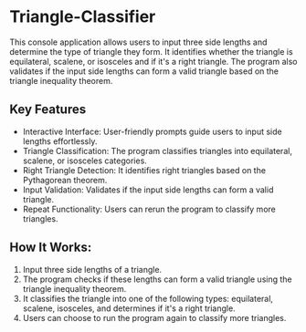 # Triangle-Classifier
This console application allows users to input three side lengths and determine the type of triangle they form. It identifies whether the triangle is equilateral, scalene, or isosceles and if it's a right triangle. The program also validates if the input side lengths can form a valid triangle based on the triangle inequality theorem.

## **Key Features**
- Interactive Interface: User-friendly prompts guide users to input side lengths effortlessly.
- Triangle Classification: The program classifies triangles into equilateral, scalene, or isosceles categories.
- Right Triangle Detection: It identifies right triangles based on the Pythagorean theorem.
- Input Validation: Validates if the input side lengths can form a valid triangle.
- Repeat Functionality: Users can rerun the program to classify more triangles.

## **How It Works:**

1. Input three side lengths of a triangle.
2. The program checks if these lengths can form a valid triangle using the triangle inequality theorem.
3. It classifies the triangle into one of the following types: equilateral, scalene, isosceles, and determines if it's a right triangle.
4. Users can choose to run the program again to classify more triangles.
